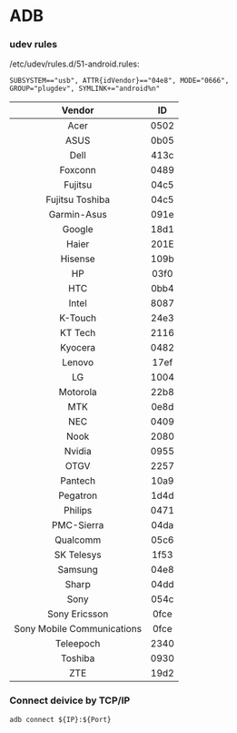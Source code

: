
ADB 
=======

### udev rules
/etc/udev/rules.d/51-android.rules: 
```
SUBSYSTEM=="usb", ATTR{idVendor}=="04e8", MODE="0666", GROUP="plugdev", SYMLINK+="android%n"
```
|Vendor|ID|
|:----:|:-----:|
| Acer | 0502 |
| ASUS | 0b05 |
| Dell | 413c |
| Foxconn | 0489 |
| Fujitsu | 04c5 |
| Fujitsu Toshiba | 04c5 |
| Garmin-Asus | 091e |
| Google | 18d1 |
| Haier | 201E |
| Hisense | 109b |
| HP | 03f0 |
| HTC | 0bb4 |
| Intel | 8087 |
| K-Touch | 24e3 |
| KT Tech | 2116 |
| Kyocera | 0482 |
| Lenovo | 17ef |
| LG | 1004 |
| Motorola | 22b8 |
| MTK | 0e8d |
| NEC | 0409 |
| Nook | 2080 |
| Nvidia | 0955 |
| OTGV | 2257 |
| Pantech | 10a9 |
| Pegatron | 1d4d |
| Philips | 0471 |
| PMC-Sierra | 04da |
| Qualcomm | 05c6 |
| SK Telesys | 1f53 |
| Samsung | 04e8 |
| Sharp | 04dd |
| Sony | 054c |
| Sony Ericsson | 0fce |
| Sony Mobile Communications | 0fce |
| Teleepoch | 2340 |
| Toshiba | 0930 |
| ZTE | 19d2 |

### Connect deivice by TCP/IP
```
adb connect ${IP}:${Port}
```



